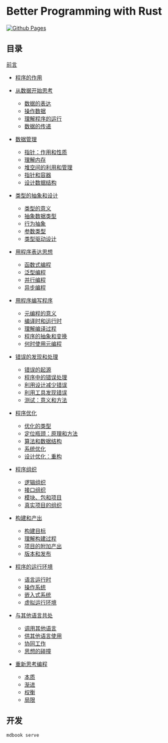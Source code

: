 # Better Programming with Rust
[![Github Pages](https://github.com/yxonic/better-programming-with-rust/workflows/Github%20Pages/badge.svg)](https://yxonic.github.io/better-programming-with-rust/)

## 目录

[前言](00-preface.md)

- [程序的作用](chap-01/00-index.md)

- [从数据开始思考](chap-02/00-index.md)
  - [数据的表达](chap-02/01-data-representation.md)
  - [操作数据](chap-02/02-operation.md)
  - [理解程序的运行](chap-02/03-program-execution.md)
  - [数据的传递](chap-02/04-data-transfer.md)

- [数据管理](chap-03/00-index.md)
  - [指针：作用和性质]()
  - [理解内存]()
  - [堆空间的利用和管理]()
  - [指针和容器]()
  - [设计数据结构]()

- [类型的抽象和设计](chap-04/00-index.md)
  - [类型的意义]()
  - [抽象数据类型]()
  - [行为抽象]()
  - [参数类型]()
  - [类型驱动设计]()

- [用程序表达思想](chap-05/00-index.md)
  - [函数式编程]()
  - [泛型编程]()
  - [并行编程]()
  - [异步编程]()

- [用程序编写程序](chap-06/00-index.md)
  - [元编程的意义]()
  - [编译时和运行时]()
  - [理解编译过程]()
  - [程序的抽象和变换]()
  - [何时使用元编程]()

- [错误的发现和处理](chap-07/00-index.md)
  - [错误的起源]()
  - [程序中的错误处理]()
  - [利用设计减少错误]()
  - [利用工具发现错误]()
  - [测试：意义和方法]()

- [程序优化](chap-08/00-index.md)
  - [优化的类型]()
  - [定位瓶颈：原理和方法]()
  - [算法和数据结构]()
  - [系统优化]()
  - [设计优化：重构]()

- [程序组织](chap-09/00-index.md)
  - [逻辑组织]()
  - [接口组织]()
  - [模块、包和项目]()
  - [真实项目的组织]()

- [构建和产出](chap-10/00-index.md)
  - [构建目标]()
  - [理解构建过程]()
  - [项目的附加产出]()
  - [版本和发布]()

- [程序的运行环境](chap-11/00-index.md)
  - [语言运行时]()
  - [操作系统]()
  - [嵌入式系统]()
  - [虚拟运行环境]()

- [与其他语言共处](chap-12/00-index.md)
  - [调用其他语言]()
  - [供其他语言使用]()
  - [协同工作]()
  - [思想的碰撞]()

- [重新思考编程](chap-13/00-index.md)
  - [本质]()
  - [渐进]()
  - [权衡]()
  - [局限]()

## 开发

```sh
mdbook serve
```
